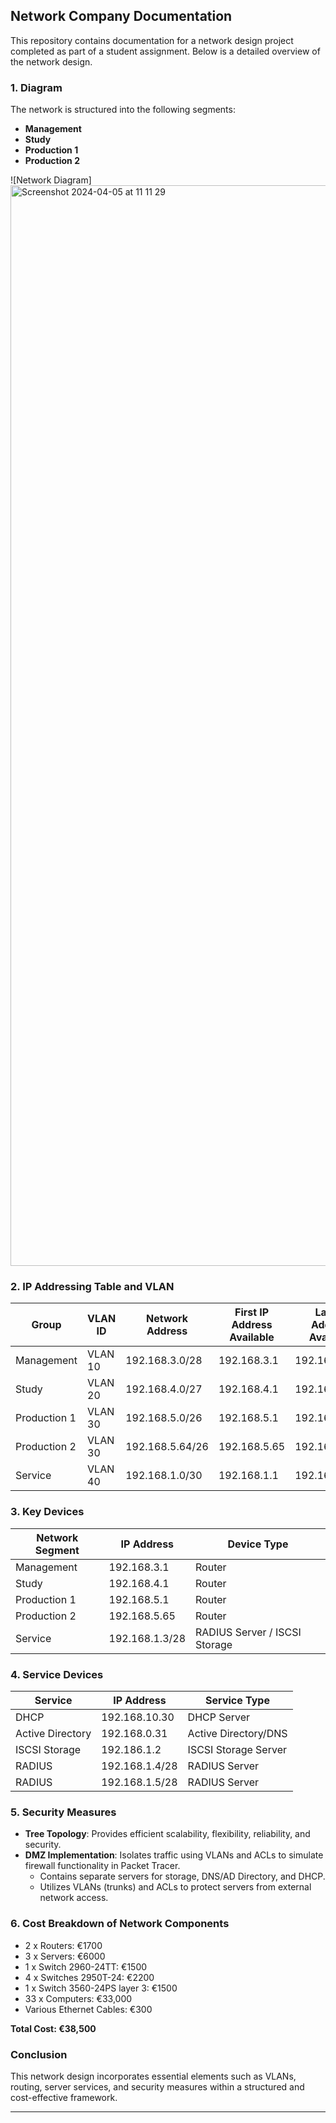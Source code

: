 ## Network Company Documentation

This repository contains documentation for a network design project completed as part of a student assignment. Below is a detailed overview of the network design.

### 1. Diagram

The network is structured into the following segments:

- **Management**
- **Study**
- **Production 1**
- **Production 2**

![Network Diagram]<img width="1729" alt="Screenshot 2024-04-05 at 11 11 29" src="https://github.com/cyber272/Network_Plan/assets/155965877/78861d23-2a9f-4c92-a284-fae582c96a8d">



### 2. IP Addressing Table and VLAN

| Group       | VLAN ID | Network Address | First IP Address Available | Last IP Address Available | Default Gateway    |
|-------------|---------|-----------------|----------------------------|---------------------------|---------------------|
| Management  | VLAN 10 | 192.168.3.0/28  | 192.168.3.1                | 192.168.3.14              | 192.168.3.15        |
| Study       | VLAN 20 | 192.168.4.0/27  | 192.168.4.1                | 192.168.4.30              | 192.168.4.31        |
| Production 1| VLAN 30 | 192.168.5.0/26  | 192.168.5.1                | 192.168.5.62              | 192.168.5.63        |
| Production 2| VLAN 30 | 192.168.5.64/26 | 192.168.5.65               | 192.168.5.126             | 192.168.5.127       |
| Service     | VLAN 40 | 192.168.1.0/30  | 192.168.1.1                | 192.168.1.2               | 192.168.1.3         |

### 3. Key Devices

| Network Segment | IP Address     | Device Type                |
|-----------------|----------------|----------------------------|
| Management      | 192.168.3.1    | Router                     |
| Study           | 192.168.4.1    | Router                     |
| Production 1    | 192.168.5.1    | Router                     |
| Production 2    | 192.168.5.65   | Router                     |
| Service         | 192.168.1.3/28 | RADIUS Server / ISCSI Storage |

### 4. Service Devices

| Service           | IP Address     | Service Type          |
|-------------------|----------------|-----------------------|
| DHCP              | 192.168.10.30  | DHCP Server           |
| Active Directory  | 192.168.0.31   | Active Directory/DNS  |
| ISCSI Storage     | 192.186.1.2    | ISCSI Storage Server  |
| RADIUS            | 192.168.1.4/28 | RADIUS Server         |
| RADIUS            | 192.168.1.5/28 | RADIUS Server         |

### 5. Security Measures

- **Tree Topology**: Provides efficient scalability, flexibility, reliability, and security.
- **DMZ Implementation**: Isolates traffic using VLANs and ACLs to simulate firewall functionality in Packet Tracer.
  - Contains separate servers for storage, DNS/AD Directory, and DHCP.
  - Utilizes VLANs (trunks) and ACLs to protect servers from external network access.

### 6. Cost Breakdown of Network Components

- 2 x Routers: €1700
- 3 x Servers: €6000
- 1 x Switch 2960-24TT: €1500
- 4 x Switches 2950T-24: €2200
- 1 x Switch 3560-24PS layer 3: €1500
- 33 x Computers: €33,000
- Various Ethernet Cables: €300

**Total Cost: €38,500**

### Conclusion

This network design incorporates essential elements such as VLANs, routing, server services, and security measures within a structured and cost-effective framework.

---

